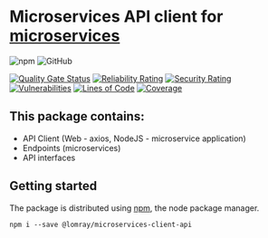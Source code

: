 # Microservices API client for [microservices](https://github.com/Lomray-Software/microservices)

![npm](https://img.shields.io/npm/v/@lomray/microservices-client-api)
![GitHub](https://img.shields.io/github/license/Lomray-Software/microservices-client-api)

[![Quality Gate Status](https://sonarcloud.io/api/project_badges/measure?project=microservices-client-api&metric=alert_status)](https://sonarcloud.io/summary/new_code?id=microservices-client-api)
[![Reliability Rating](https://sonarcloud.io/api/project_badges/measure?project=microservices-client-api&metric=reliability_rating)](https://sonarcloud.io/summary/new_code?id=microservices-client-api)
[![Security Rating](https://sonarcloud.io/api/project_badges/measure?project=microservices-client-api&metric=security_rating)](https://sonarcloud.io/summary/new_code?id=microservices-client-api)
[![Vulnerabilities](https://sonarcloud.io/api/project_badges/measure?project=microservices-client-api&metric=vulnerabilities)](https://sonarcloud.io/summary/new_code?id=microservices-client-api)
[![Lines of Code](https://sonarcloud.io/api/project_badges/measure?project=microservices-client-api&metric=ncloc)](https://sonarcloud.io/summary/new_code?id=microservices-client-api)
[![Coverage](https://sonarcloud.io/api/project_badges/measure?project=microservices-client-api&metric=coverage)](https://sonarcloud.io/summary/new_code?id=microservices-client-api)

## This package contains:
 - API Client (Web - axios, NodeJS - microservice application)
 - Endpoints (microservices)
 - API interfaces

## Getting started

The package is distributed using [npm](https://www.npmjs.com/), the node package manager.

```
npm i --save @lomray/microservices-client-api
```
